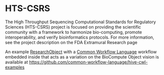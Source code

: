 # HTS-CSRS
The High Throughput Sequencing Computational Standards for Regulatory Sciences (HTS-CSRS) project is focused on providing the scientific community with a framework to harmonize bio-computing, promote interoperability, and verify bioinformatics protocols. For more information, see the project description on the FDA Extramural Research page

An example [ResearchObject](http://www.researchobject.org/) with a [Common Workflow Language](http://www.commonwl.org/) workflow embedded inside that acts as a variation on the BioCompute Object vision is available at https://github.com/common-workflow-language/hive-cwl-examples
